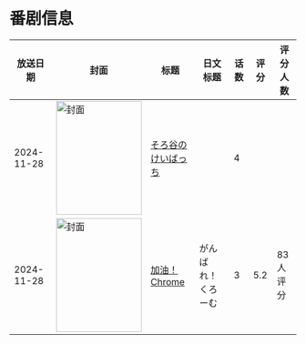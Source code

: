 # 番剧信息

|放送日期|封面|标题|日文标题|话数|评分|评分人数|
|---|---|---|---|---|---|---|
|2024-11-28|<img src="//lain.bgm.tv/pic/cover/c/9f/9f/526102_5B50U.jpg" alt="封面" style="width:150px;height:200px;object-fit:cover;">|[そろ谷のけいばっち](https://bangumi.tv/subject/526102)||4|||
|2024-11-28|<img src="//lain.bgm.tv/pic/cover/c/84/34/526199_A962z.jpg" alt="封面" style="width:150px;height:200px;object-fit:cover;">|[加油！Chrome](https://bangumi.tv/subject/526199)|がんばれ！くろーむ|3|5.2|83人评分|

